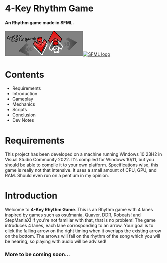 # 4-Key Rhythm Game
#### An Rhythm game made in SFML.
[![4klogo](https://github.com/Bambaclad1/4key-rhythmgame/blob/master/4k-rg.png?raw=true)](https://github.com/Bambaclad1/4key-rhythmgame)[![SFML logo](https://www.sfml-dev.org/images/logo.png)](https://www.sfml-dev.org) 


# Contents
- Requirements
- Introduction
- Gameplay
- Mechanics
- Scripts
- Conclusion
- Dev Notes

# Requirements
This project has been developed on a machine running Windows 10 23H2 in Visual Studio Community 2022. It's compiled for Windows 10/11, but you should be able to compile it to your own platform.
Specifications wise, this game is really not that intensive. It uses a small amount of CPU, GPU, and RAM. Should even run on a pentium in my opinion.
# Introduction
Welcome to **4-Key Rhythm Game**. This is an Rhythm game with 4 lanes inspired by games such as osu!mania, Quaver, DDR, Robeats! and StepManiaX! If you're not familiar with that, that is no problem! The game introduces 4 lanes, each lane corrosponding to an arrow. Your goal is to click the falling arrow on the right timing when it overlaps the existing arrow on the bottom. The arrows will fall on the rhythm of the song which you will be hearing, so playing with audio will be advised!


### More to be coming soon...
